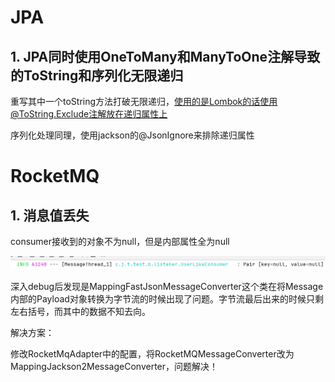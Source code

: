 # JPA

## 1. JPA同时使用OneToMany和ManyToOne注解导致的ToString和序列化无限递归

重写其中一个toString方法打破无限递归，使用的是Lombok的话使用@ToString.Exclude注解放在递归属性上

序列化处理同理，使用jackson的@JsonIgnore来排除递归属性

# RocketMQ

## 1. 消息值丢失

consumer接收到的对象不为null，但是内部属性全为null

![](img/img.png)

深入debug后发现是MappingFastJsonMessageConverter这个类在将Message内部的Payload对象转换为字节流的时候出现了问题。字节流最后出来的时候只剩左右括号，而其中的数据不知去向。

解决方案：

修改RocketMqAdapter中的配置，将RocketMQMessageConverter改为MappingJackson2MessageConverter，问题解决！
